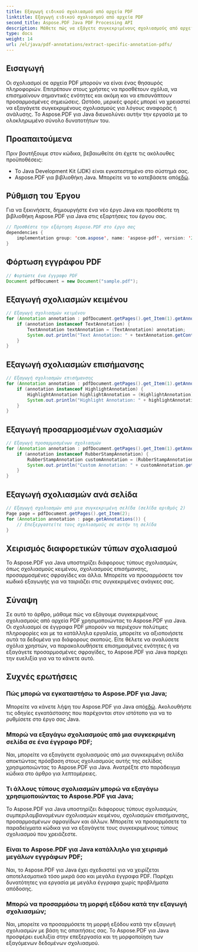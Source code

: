 ```yaml
---
title: Εξαγωγή ειδικού σχολιασμού από αρχεία PDF
linktitle: Εξαγωγή ειδικού σχολιασμού από αρχεία PDF
second_title: Aspose.PDF Java PDF Processing API
description: Μάθετε πώς να εξάγετε συγκεκριμένους σχολιασμούς από αρχεία PDF χρησιμοποιώντας το Aspose.PDF για Java. Αυτός ο οδηγός βήμα προς βήμα παρέχει παραδείγματα κώδικα και συχνές ερωτήσεις για αποτελεσματική εξαγωγή σχολιασμών PDF.
type: docs
weight: 14
url: /el/java/pdf-annotations/extract-specific-annotation-pdfs/
---
```


## Εισαγωγή

Οι σχολιασμοί σε αρχεία PDF μπορούν να είναι ένας θησαυρός πληροφοριών. Επιτρέπουν στους χρήστες να προσθέτουν σχόλια, να επισημαίνουν σημαντικές ενότητες και ακόμη και να επισυνάπτουν προσαρμοσμένες σημειώσεις. Ωστόσο, μερικές φορές μπορεί να χρειαστεί να εξαγάγετε συγκεκριμένους σχολιασμούς για λόγους αναφοράς ή ανάλυσης. Το Aspose.PDF για Java διευκολύνει αυτήν την εργασία με το ολοκληρωμένο σύνολο δυνατοτήτων του.

## Προαπαιτούμενα

Πριν βουτήξουμε στον κώδικα, βεβαιωθείτε ότι έχετε τις ακόλουθες προϋποθέσεις:

- Το Java Development Kit (JDK) είναι εγκατεστημένο στο σύστημά σας.
-  Aspose.PDF για βιβλιοθήκη Java. Μπορείτε να το κατεβάσετε από[εδώ](https://releases.aspose.com/pdf/java/).

## Ρύθμιση του Έργου

Για να ξεκινήσετε, δημιουργήστε ένα νέο έργο Java και προσθέστε τη βιβλιοθήκη Aspose.PDF για Java στις εξαρτήσεις του έργου σας.

```java
// Προσθέστε την εξάρτηση Aspose.PDF στο έργο σας
dependencies {
    implementation group: 'com.aspose', name: 'aspose-pdf', version: '21.12'
}
```

## Φόρτωση εγγράφου PDF

```java
// Φορτώστε ένα έγγραφο PDF
Document pdfDocument = new Document("sample.pdf");
```

## Εξαγωγή σχολιασμών κειμένου

```java
// Εξαγωγή σχολιασμών κειμένου
for (Annotation annotation : pdfDocument.getPages().get_Item(1).getAnnotations()) {
    if (annotation instanceof TextAnnotation) {
        TextAnnotation textAnnotation = (TextAnnotation) annotation;
        System.out.println("Text Annotation: " + textAnnotation.getContents());
    }
}
```

## Εξαγωγή σχολιασμών επισήμανσης

```java
// Εξαγωγή σχολιασμών επισήμανσης
for (Annotation annotation : pdfDocument.getPages().get_Item(1).getAnnotations()) {
    if (annotation instanceof HighlightAnnotation) {
        HighlightAnnotation highlightAnnotation = (HighlightAnnotation) annotation;
        System.out.println("Highlight Annotation: " + highlightAnnotation.getContents());
    }
}
```

## Εξαγωγή προσαρμοσμένων σχολιασμών

```java
// Εξαγωγή προσαρμοσμένων σχολιασμών
for (Annotation annotation : pdfDocument.getPages().get_Item(1).getAnnotations()) {
    if (annotation instanceof RubberStampAnnotation) {
        RubberStampAnnotation customAnnotation = (RubberStampAnnotation) annotation;
        System.out.println("Custom Annotation: " + customAnnotation.getContents());
    }
}
```

## Εξαγωγή σχολιασμών ανά σελίδα

```java
// Εξαγωγή σχολιασμών από μια συγκεκριμένη σελίδα (σελίδα αριθμός 2)
Page page = pdfDocument.getPages().get_Item(2);
for (Annotation annotation : page.getAnnotations()) {
    // Επεξεργαστείτε τους σχολιασμούς σε αυτήν τη σελίδα
}
```

## Χειρισμός διαφορετικών τύπων σχολιασμού

Το Aspose.PDF για Java υποστηρίζει διάφορους τύπους σχολιασμών, όπως σχολιασμούς κειμένου, σχολιασμούς επισήμανσης, προσαρμοσμένες σφραγίδες και άλλα. Μπορείτε να προσαρμόσετε τον κωδικό εξαγωγής για να ταιριάζει στις συγκεκριμένες ανάγκες σας.

## Σύναψη

Σε αυτό το άρθρο, μάθαμε πώς να εξάγουμε συγκεκριμένους σχολιασμούς από αρχεία PDF χρησιμοποιώντας το Aspose.PDF για Java. Οι σχολιασμοί σε έγγραφα PDF μπορούν να περιέχουν πολύτιμες πληροφορίες και με τα κατάλληλα εργαλεία, μπορείτε να αξιοποιήσετε αυτά τα δεδομένα για διάφορους σκοπούς. Είτε θέλετε να αναλύσετε σχόλια χρηστών, να παρακολουθήσετε επισημασμένες ενότητες ή να εξαγάγετε προσαρμοσμένες σφραγίδες, το Aspose.PDF για Java παρέχει την ευελιξία για να το κάνετε αυτό.

## Συχνές ερωτήσεις

### Πώς μπορώ να εγκαταστήσω το Aspose.PDF για Java;

 Μπορείτε να κάνετε λήψη του Aspose.PDF για Java από[εδώ](https://releases.aspose.com/pdf/java/). Ακολουθήστε τις οδηγίες εγκατάστασης που παρέχονται στον ιστότοπο για να το ρυθμίσετε στο έργο σας Java.

### Μπορώ να εξαγάγω σχολιασμούς από μια συγκεκριμένη σελίδα σε ένα έγγραφο PDF;

Ναι, μπορείτε να εξαγάγετε σχολιασμούς από μια συγκεκριμένη σελίδα αποκτώντας πρόσβαση στους σχολιασμούς αυτής της σελίδας χρησιμοποιώντας το Aspose.PDF για Java. Ανατρέξτε στο παράδειγμα κώδικα στο άρθρο για λεπτομέρειες.

### Τι άλλους τύπους σχολιασμών μπορώ να εξαγάγω χρησιμοποιώντας το Aspose.PDF για Java;

Το Aspose.PDF για Java υποστηρίζει διάφορους τύπους σχολιασμών, συμπεριλαμβανομένων σχολιασμών κειμένου, σχολιασμών επισήμανσης, προσαρμοσμένων σφραγίδων και άλλων. Μπορείτε να προσαρμόσετε τα παραδείγματα κώδικα για να εξαγάγετε τους συγκεκριμένους τύπους σχολιασμού που χρειάζεστε.

### Είναι το Aspose.PDF για Java κατάλληλο για χειρισμό μεγάλων εγγράφων PDF;

Ναι, το Aspose.PDF για Java έχει σχεδιαστεί για να χειρίζεται αποτελεσματικά τόσο μικρά όσο και μεγάλα έγγραφα PDF. Παρέχει δυνατότητες για εργασία με μεγάλα έγγραφα χωρίς προβλήματα απόδοσης.

### Μπορώ να προσαρμόσω τη μορφή εξόδου κατά την εξαγωγή σχολιασμών;

Ναι, μπορείτε να προσαρμόσετε τη μορφή εξόδου κατά την εξαγωγή σχολιασμών με βάση τις απαιτήσεις σας. Το Aspose.PDF για Java προσφέρει ευελιξία στην επεξεργασία και τη μορφοποίηση των εξαγόμενων δεδομένων σχολιασμού.